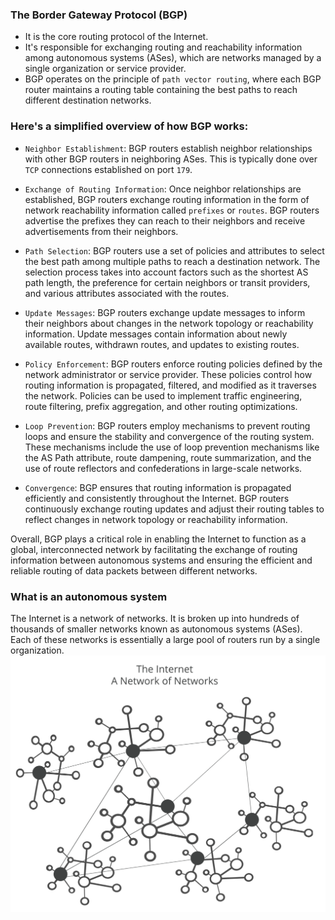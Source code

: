 ### The Border Gateway Protocol (BGP) 
- It is the core routing protocol of the Internet. 
- It's responsible for exchanging routing and reachability information among autonomous systems (ASes), which are networks managed by a single organization or service provider. 
- BGP operates on the principle of `path vector routing`, where each BGP router maintains a routing table containing the best paths to reach different destination networks.

### Here's a simplified overview of how BGP works:
- `Neighbor Establishment`: BGP routers establish neighbor relationships with other BGP routers in neighboring ASes. This is typically done over `TCP` connections established on port `179`.

- `Exchange of Routing Information`: Once neighbor relationships are established, BGP routers exchange routing information in the form of network reachability information called `prefixes` or `routes`. BGP routers advertise the prefixes they can reach to their neighbors and receive advertisements from their neighbors.

- `Path Selection`: BGP routers use a set of policies and attributes to select the best path among multiple paths to reach a destination network. The selection process takes into account factors such as the shortest AS path length, the preference for certain neighbors or transit providers, and various attributes associated with the routes.

- `Update Messages`: BGP routers exchange update messages to inform their neighbors about changes in the network topology or reachability information. Update messages contain information about newly available routes, withdrawn routes, and updates to existing routes.

- `Policy Enforcement`: BGP routers enforce routing policies defined by the network administrator or service provider. These policies control how routing information is propagated, filtered, and modified as it traverses the network. Policies can be used to implement traffic engineering, route filtering, prefix aggregation, and other routing optimizations.

- `Loop Prevention`: BGP routers employ mechanisms to prevent routing loops and ensure the stability and convergence of the routing system. These mechanisms include the use of loop prevention mechanisms like the AS Path attribute, route dampening, route summarization, and the use of route reflectors and confederations in large-scale networks.

- `Convergence`: BGP ensures that routing information is propagated efficiently and consistently throughout the Internet. BGP routers continuously exchange routing updates and adjust their routing tables to reflect changes in network topology or reachability information.

Overall, BGP plays a critical role in enabling the Internet to function as a global, interconnected network by facilitating the exchange of routing information between autonomous systems and ensuring the efficient and reliable routing of data packets between different networks.

### What is an autonomous system
The Internet is a network of networks. It is broken up into hundreds of thousands of smaller networks known as autonomous systems (ASes). Each of these networks is essentially a large pool of routers run by a single organization.
![](image/bgp_1.png)





